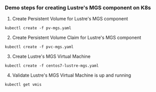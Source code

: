 ### Demo steps for creating Lustre's MGS component on K8s

1. Create Persistent Volume for Lustre's MGS component
```
kubectl create -f pv-mgs.yaml
```

2. Create Persistent Volume Claim for Lustre's MGS component
```
kubectl create -f pvc-mgs.yaml
```

3. Create Lustre's MGS Virtual Machine
```
kubectl create -f centos7-lustre-mgs.yaml
```

4. Validate Lustre's MGS Virtual Machine is up and running
```
kubectl get vmis
```
